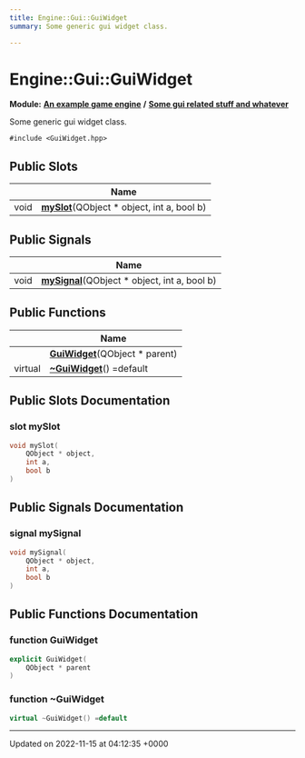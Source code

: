 ```yaml
---
title: Engine::Gui::GuiWidget
summary: Some generic gui widget class. 

---
```


# Engine::Gui::GuiWidget

**Module:** **[An example game engine](/modules/group__Engine.md)** **/** **[Some gui related stuff and whatever](/modules/group__Gui.md)**



Some generic gui widget class. 


`#include <GuiWidget.hpp>`

## Public Slots

|                | Name           |
| -------------- | -------------- |
| void | **[mySlot](/classes/classEngine_1_1Gui_1_1GuiWidget.md#slot-myslot)**(QObject * object, int a, bool b) |

## Public Signals

|                | Name           |
| -------------- | -------------- |
| void | **[mySignal](/classes/classEngine_1_1Gui_1_1GuiWidget.md#signal-mysignal)**(QObject * object, int a, bool b) |

## Public Functions

|                | Name           |
| -------------- | -------------- |
| | **[GuiWidget](/classes/classEngine_1_1Gui_1_1GuiWidget.md#function-guiwidget)**(QObject * parent) |
| virtual | **[~GuiWidget](/classes/classEngine_1_1Gui_1_1GuiWidget.md#function-~guiwidget)**() =default |

## Public Slots Documentation

### slot mySlot

```cpp
void mySlot(
    QObject * object,
    int a,
    bool b
)
```


## Public Signals Documentation

### signal mySignal

```cpp
void mySignal(
    QObject * object,
    int a,
    bool b
)
```


## Public Functions Documentation

### function GuiWidget

```cpp
explicit GuiWidget(
    QObject * parent
)
```


### function ~GuiWidget

```cpp
virtual ~GuiWidget() =default
```


-------------------------------

Updated on 2022-11-15 at 04:12:35 +0000
